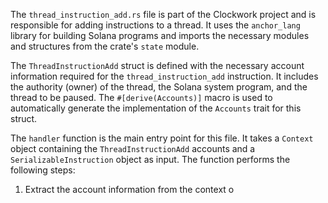 The `thread_instruction_add.rs` file is part of the Clockwork project and is responsible for adding instructions to a thread. It uses the `anchor_lang` library for building Solana programs and imports the necessary modules and structures from the crate's `state` module.

The `ThreadInstructionAdd` struct is defined with the necessary account information required for the `thread_instruction_add` instruction. It includes the authority (owner) of the thread, the Solana system program, and the thread to be paused. The `#[derive(Accounts)]` macro is used to automatically generate the implementation of the `Accounts` trait for this struct.

The `handler` function is the main entry point for this file. It takes a `Context` object containing the `ThreadInstructionAdd` accounts and a `SerializableInstruction` object as input. The function performs the following steps:

1. Extract the account information from the context o